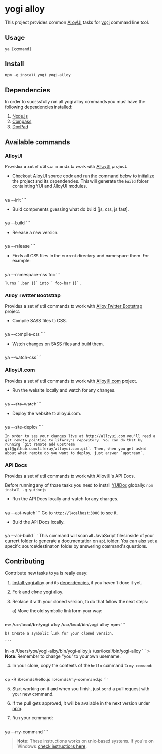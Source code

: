 # yogi alloy

This project provides common [AlloyUI](http://alloyui.com) tasks for [yogi](http://yui.github.com/yogi) command line tool.

## Usage

	ya [command]

## Install

	npm -g install yogi yogi-alloy

## Dependencies

In order to sucessfully run all yogi alloy commands you must have the following dependencies installed:

1. [Node.js](http://nodejs.org/download/)
2. [Compass](http://compass-style.org/install/)
3. [DocPad](http://bevry.me/learn/docpad-install)

## Available commands

### AlloyUI

Provides a set of util commands to work with [AlloyUI](http://github.com/liferay/alloy-ui) project.

* Checkout [AlloyUI](https://github.com/liferay/alloy-ui) source code and run the command below to initialize the project and its dependencies. This will generate the `build` folder containting YUI and AlloyUI modules.

	```
ya --init
	```

* Build components guessing what do build [js, css, js fast].

	```
ya --build
	```

* Release a new version.

	```
ya --release
	```

* Finds all CSS files in the current directory and namespace them. For example:

	```
ya --namespace-css foo
	```

	Turns `.bar {}` into `.foo-bar {}`.

### Alloy Twitter Bootstrap

Provides a set of util commands to work with [Alloy Twitter Bootstrap](http://github.com/liferay/alloy-twitter-bootstrap) project.

* Compile SASS files to CSS.

	```
ya --compile-css
	```

* Watch changes on SASS files and build them.

	```
ya --watch-css
	```

### AlloyUI.com

Provides a set of util commands to work with [AlloyUI.com](http://github.com/liferay/alloyui.com) project.

* Run the website locally and watch for any changes.

	```
ya --site-watch
	```

* Deploy the website to alloyui.com.

	```
ya --site-deploy
	```
	
	In order to see your changes live at http://alloyui.com you'll need a git remote pointing to liferay's repository. You can do that by running `git remote add upstream git@github.com:liferay/alloyui.com.git`. Then, when you get asked about what remote do you want to deploy, just answer `upstream`.

### API Docs

Provides a set of util commands to work with AlloyUI's [API Docs](http://alloyui.com/api/). 

Before running any of those tasks you need to install [YUIDoc](http://yui.github.io/yuidoc/) globally: `npm install -g yuidocjs`

* Run the API Docs locally and watch for any changes.

	```
ya --api-watch
	```
	Go to `http://localhost:3000` to see it.
	
* Build the API Docs locally.

	```
ya --api-build
	```
	This command will scan all JavaScript files inside of your current folder to generate a documentation on `api` folder. You can also set a specific source/destination folder by answering command's questions.

## Contributing

Contribute new tasks to ya is really easy:

1. [Install yogi alloy](#install) and its [dependencies](#dependencies), if you haven't done it yet.
2. Fork and clone [yogi alloy](http://github.com/liferay/yogi-alloy).
3. Replace it with your cloned version, to do that follow the next steps:

	a) Move the old symbolic link form your way:

	```
mv /usr/local/bin/yogi-alloy /usr/local/bin/yogi-alloy-npm
	```

	b) Create a symbolic link for your cloned version.
	
	```
ln -s /Users/you/yogi-alloy/bin/yogi-alloy.js /usr/local/bin/yogi-alloy
	```
	> **Note:** Remember to change "you" to your own username.
	
4. In your clone, copy the contents of the `hello` command to `my-command`:

	```
cp -R lib/cmds/hello.js lib/cmds/my-command.js
	```

5. Start working on it and when you finish, just send a pull request with your new command.
6. If the pull gets approved, it will be available in the next version under [npm](https://npmjs.org/package/yogi-alloy).
7. Run your command:

	```
ya --my-command
	```
	
> **Note:** These instructions works on unix-based systems. If you're on Windows, [check instructions here](https://github.com/liferay/yogi-alloy/wiki/Contributing-(Windows)).
